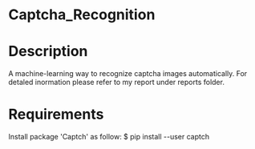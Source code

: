 # Captcha_Recognition

Description
============
A machine-learning way to recognize captcha images automatically.
For detaled inormation please refer to my report under reports folder.

Requirements
=============
Install package 'Captch' as follow:
      $ pip install --user captch



